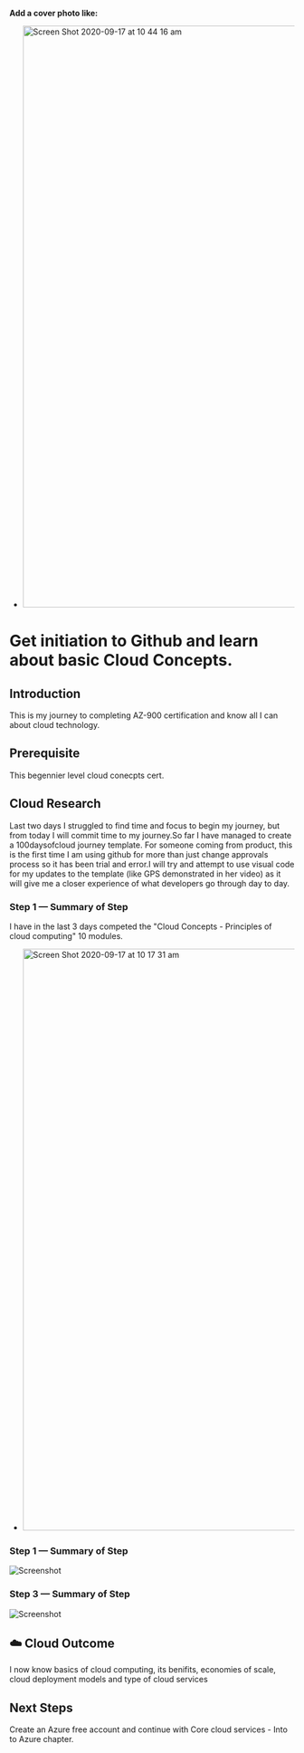 **Add a cover photo like:**
- <img width="1028" alt="Screen Shot 2020-09-17 at 10 44 16 am" src="https://user-images.githubusercontent.com/71141308/93413998-0726e980-f8d3-11ea-85b4-0542bd29796a.png">

# Get initiation to Github and learn about basic Cloud Concepts.

## Introduction

This is my journey to completing AZ-900 certification and know all I can about cloud technology.

## Prerequisite

This begennier level cloud conecpts cert.

## Cloud Research

Last two days I struggled to find time and focus to begin my journey, but from today I will commit time to my journey.So far I have managed to create a 100daysofcloud journey template. For someone coming from product, this is the first time I am using github for more than just change approvals process so it has been trial and error.I will try and attempt to use visual code for my updates to the template (like GPS demonstrated in her video) as it will give me a closer experience of what developers go through day to day.


### Step 1 — Summary of Step
I have in the last 3 days competed the "Cloud Concepts - Principles of cloud computing" 10 modules.
- <img width="1028" alt="Screen Shot 2020-09-17 at 10 17 31 am" src="https://user-images.githubusercontent.com/71141308/93412508-ddb88e80-f8cf-11ea-84c5-227457bf51df.png">

### Step 1 — Summary of Step

![Screenshot](https://via.placeholder.com/500x300)

### Step 3 — Summary of Step

![Screenshot](https://via.placeholder.com/500x300)

## ☁️ Cloud Outcome

I now know basics of cloud computing, its benifits, economies of scale, cloud deployment models and type of cloud services

## Next Steps

Create an Azure free account and continue with Core cloud services - Into to Azure chapter.


